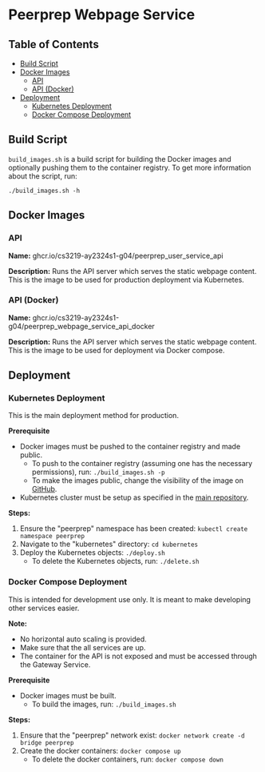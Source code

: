 # Peerprep Webpage Service

## Table of Contents

- [Build Script](#build-script)
- [Docker Images](#docker-images)
  - [API](#api)
  - [API (Docker)](#api-docker)
- [Deployment](#deployment)
  - [Kubernetes Deployment](#kubernetes-deployment)
  - [Docker Compose Deployment](#docker-compose-deployment)

## Build Script

`build_images.sh` is a build script for building the Docker images and optionally pushing them to the container registry. To get more information about the script, run:

```
./build_images.sh -h
```

## Docker Images

### API

**Name:** ghcr.io/cs3219-ay2324s1-g04/peerprep_user_service_api

**Description:** Runs the API server which serves the static webpage content. This is the image to be used for production deployment via Kubernetes.

### API (Docker)

**Name:** ghcr.io/cs3219-ay2324s1-g04/peerprep_webpage_service_api_docker

**Description:** Runs the API server which serves the static webpage content. This is the image to be used for deployment via Docker compose.

## Deployment

### Kubernetes Deployment

This is the main deployment method for production.

**Prerequisite**

- Docker images must be pushed to the container registry and made public.
  - To push to the container registry (assuming one has the necessary permissions), run: `./build_images.sh -p`
  - To make the images public, change the visibility of the image on [GitHub](https://github.com/orgs/CS3219-AY2324S1-G04/packages).
- Kubernetes cluster must be setup as specified in the [main repository](https://github.com/CS3219-AY2324S1/ay2324s1-course-assessment-g04/blob/master/project/project.md#g04-project).

**Steps:**

1. Ensure the "peerprep" namespace has been created: `kubectl create namespace peerprep`
2. Navigate to the "kubernetes" directory: `cd kubernetes`
3. Deploy the Kubernetes objects: `./deploy.sh`
    - To delete the Kubernetes objects, run: `./delete.sh`

### Docker Compose Deployment

This is intended for development use only. It is meant to make developing other services easier.

**Note:**

- No horizontal auto scaling is provided.
- Make sure that the all services are up.
- The container for the API is not exposed and must be accessed through the Gateway Service.

**Prerequisite**

- Docker images must be built.
  - To build the images, run: `./build_images.sh`

**Steps:**

1. Ensure that the "peerprep" network exist: `docker network create -d bridge peerprep`
2. Create the docker containers: `docker compose up`
    - To delete the docker containers, run: `docker compose down`
